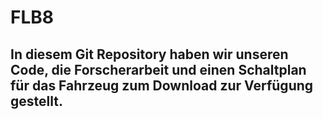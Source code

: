 # FLB8
## In diesem Git Repository haben wir unseren Code, die Forscherarbeit und einen Schaltplan für das Fahrzeug zum Download zur Verfügung gestellt.
